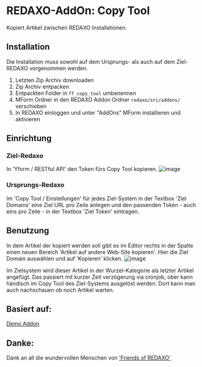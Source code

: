# REDAXO-AddOn: Copy Tool
Kopiert Artikel zwischen REDAXO Installationen.

## Installation
Die Installation muss sowohl auf dem Ursprungs- als auch auf dem Ziel-REDAXO vorgenommen werden.
1. Letzten Zip Archiv downloaden
2. Zip Archiv entpacken
3. Entpackten Folder in `ff_copy_tool` umbenennen
4. MForm Ordner in den REDAXO Addon Ordner `redaxo/src/addons/` verschieben
5. In REDAXO einloggen und unter "AddOns" MForm installieren und aktivieren

## Einrichtung

### Ziel-Redaxo
In 'Yform / RESTful API' den Token fürs Copy Tool kopieren.
![image](https://user-images.githubusercontent.com/196336/132231034-aef0c043-8140-4a67-9b56-6aeca437565c.png)

### Ursprungs-Redaxo
Im 'Copy Tool / Einstellungen' für jedes Ziel-System in der Textbox 'Ziel Domains' eine Ziel URL pro Zeile anlegen und den passenden Token - auch eins pro Zeile - in der Textbox 'Ziel Token' eintragen.

## Benutzung
In dem Artikel der kopiert werden soll gibt es im Editor rechts in der Spalte einen neuen Bereich 'Artikel auf andere Web-Site kopieren'. Hier die Ziel Domain auswählen und auf 'Kopieren' klicken. 
![image](https://user-images.githubusercontent.com/196336/132231510-056fc19d-420b-43d3-9017-f82ac67d8a51.png)


Im Zielsystem wird dieser Artikel in der Wurzel-Kategorie als letzter Artikel angefügt. Das passiert mit kurzer Zeit verzögerung via cronjob, ober kann händisch im Copy Tool des Ziel-Systems ausgelöst werden. Dort kann man auch nachschauen ob noch Artikel warten.

## Basiert auf:
[Demo Addon](https://github.com/FriendsOfREDAXO/demo_addon)

## Danke:
Dank an all die wundervollen Menschen von ['Friends of REDAXO'](https://github.com/FriendsOfREDAXO)
